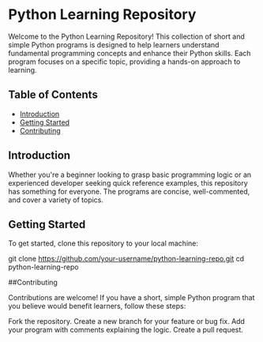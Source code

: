 # Python Learning Repository

Welcome to the Python Learning Repository! This collection of short and simple Python programs is designed to help learners understand fundamental programming concepts and enhance their Python skills. Each program focuses on a specific topic, providing a hands-on approach to learning.

## Table of Contents

- [Introduction](#introduction)
- [Getting Started](#getting-started)
- [Contributing](#contributing)

## Introduction

Whether you're a beginner looking to grasp basic programming logic or an experienced developer seeking quick reference examples, this repository has something for everyone. The programs are concise, well-commented, and cover a variety of topics.

## Getting Started

To get started, clone this repository to your local machine:

git clone https://github.com/your-username/python-learning-repo.git
cd python-learning-repo

##Contributing

Contributions are welcome! If you have a short, simple Python program that you believe would benefit learners, follow these steps:

Fork the repository.
Create a new branch for your feature or bug fix.
Add your program with comments explaining the logic.
Create a pull request.
